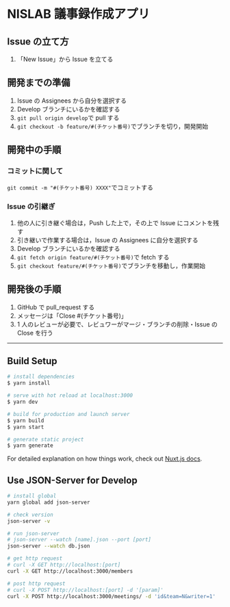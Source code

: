 # NISLAB 議事録作成アプリ

## Issue の立て方

1. 「New Issue」から Issue を立てる

## 開発までの準備

1. Issue の Assignees から自分を選択する
2. Develop ブランチにいるかを確認する
3. `git pull origin develop`で pull する
4. `git checkout -b feature/#(チケット番号)`でブランチを切り，開発開始

## 開発中の手順

### コミットに関して

`git commit -m "#(チケット番号) XXXX"`でコミットする

### Issue の引継ぎ

1. 他の人に引き継ぐ場合は，Push した上で，その上で Issue にコメントを残す
2. 引き継いで作業する場合は，Issue の Assignees に自分を選択する
3. Develop ブランチにいるかを確認する
4. `git fetch origin feature/#(チケット番号)`で fetch する
5. `git checkout feature/#(チケット番号)`でブランチを移動し，作業開始

## 開発後の手順

1. GitHub で pull_request する
2. メッセージは「Close #(チケット番号)」
3. 1 人のレビューが必要で、レビュワーがマージ・ブランチの削除・Issue の Close を行う

---

## Build Setup

```bash
# install dependencies
$ yarn install

# serve with hot reload at localhost:3000
$ yarn dev

# build for production and launch server
$ yarn build
$ yarn start

# generate static project
$ yarn generate
```

For detailed explanation on how things work, check out [Nuxt.js docs](https://nuxtjs.org).

## Use JSON-Server for Develop

```bash
# install global
yarn global add json-server

# check version
json-server -v

# run json-server
# json-server --watch [name].json --port [port]
json-server --watch db.json

# get http request
# curl -X GET http://localhost:[port]
curl -X GET http://localhost:3000/members

# post http request
# curl -X POST http://localhost:[port] -d '[param]'
curl -X POST http://localhost:3000/meetings/ -d 'id&team=N&writer=1'
```
